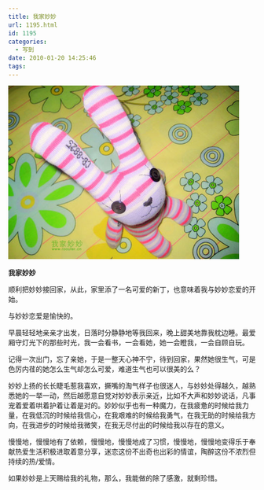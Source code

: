 ```yaml
---
title: 我家妙妙
url: 1195.html
id: 1195
categories:
  - 写到
date: 2010-01-20 14:25:46
tags:
---
```


![](/images/attachments/month_1001/02010120142424.jpg)  
  

**我家妙妙**

  
顺利把妙妙接回家，从此，家里添了一名可爱的新丁，也意味着我与妙妙恋爱的开始。  
  
与妙妙恋爱是愉快的。  
  
早晨轻轻地亲亲才出发，日落时分静静地等我回来，晚上甜美地靠我枕边睡。最爱厢守灯光下的那些时光，我一会看书，一会看她，她一会瞪我，一会自顾自玩。  
  
记得一次出门，忘了亲她，于是一整天心神不宁，待到回家，果然她很生气，可是色厉内荏的她怎么生气却怎么可爱，难道生气也可以很美的么？  
  
妙妙上扬的长长睫毛惹我喜欢，撅嘴的淘气样子也很迷人，与妙妙处得越久，越熟悉她的一举一动，然后越愿意自觉对妙妙表示亲近，比如不大声和妙妙说话，凡事宠着爱着哄着护着让着是对的。妙妙似乎也有一种魔力，在我疲惫的时候给我力量，在我低沉的时候给我信心，在我艰难的时候给我勇气，在我无助的时候给我方向，在我进步的时候给我微笑，在我无尽付出的时候给我以存在的意义。  
  
慢慢地，慢慢地有了依赖，慢慢地，慢慢地成了习惯，慢慢地，慢慢地变得乐于奉献热爱生活积极进取着意分享，迷恋这份不出奇也出彩的情谊，陶醉这份不浓烈但持续的热/爱情。  
  
如果妙妙是上天赐给我的礼物，那么，我能做的除了感激，就剩珍惜。